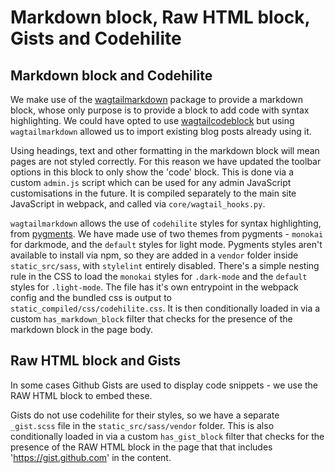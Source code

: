 # Markdown block, Raw HTML block, Gists and Codehilite

## Markdown block and Codehilite

We make use of the [wagtailmarkdown](https://github.com/torchbox/wagtail-markdown) package to provide a markdown block, whose only purpose is to provide a block to add code with syntax highlighting. We could have opted to use [wagtailcodeblock](https://github.com/FlipperPA/wagtailcodeblock) but using `wagtailmarkdown` allowed us to import existing blog posts already using it.

Using headings, text and other formatting in the markdown block will mean pages are not styled correctly. For this reason we have updated the toolbar options in this block to only show the 'code' block. This is done via a custom `admin.js` script which can be used for any admin JavaScript customisations in the future. It is compiled separately to the main site JavaScript in webpack, and called via `core/wagtail_hooks.py`.

`wagtailmarkdown` allows the use of `codehilite` styles for syntax highlighting, from [pygments](https://pygments.org/styles/). We have made use of two themes from pygments - `monokai` for darkmode, and the `default` styles for light mode. Pygments styles aren't available to install via npm, so they are added in a `vendor` folder inside `static_src/sass`, with `stylelint` entirely disabled. There's a simple nesting rule in the CSS to load the `monokai` styles for `.dark-mode` and the `default` styles for `.light-mode`. The file has it's own entrypoint in the webpack config and the bundled css is output to `static_compiled/css/codehilite.css`. It is then conditionally loaded in via a custom `has_markdown_block` filter that checks for the presence of the markdown block in the page body.

## Raw HTML block and Gists

In some cases Github Gists are used to display code snippets - we use the RAW HTML block to embed these.

Gists do not use codehilite for their styles, so we have a separate `_gist.scss` file in the `static_src/sass/vendor` folder. This is also conditionally loaded in via a custom `has_gist_block` filter that checks for the presence of the RAW HTML block in the page that that includes 'https://gist.github.com' in the content.
